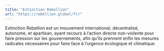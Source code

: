 ```yaml
---
title: "Extinction Rebellion"
url: "https://rebellion.global/fr/"
---
```


Extinction Rebellion est un mouvement international, décentralisé, autonome, et apartisan, ayant recours à l’action directe non-violente pour faire pression sur les gouvernements, afin qu’ils prennent enfin les mesures radicales nécessaires pour faire face à l’urgence écologique et climatique.
